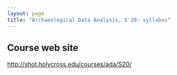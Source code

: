 ```yaml
---
layout: page
title: "Archaeological Data Analysis, S'20: syllabus"
---
```


## Course web site

<http://shot.holycross.edu/courses/ada/S20/>
